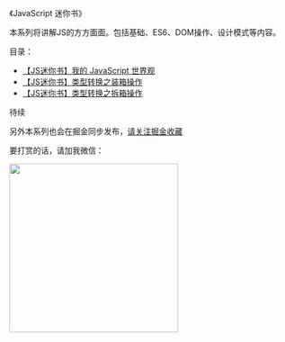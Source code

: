 《JavaScript 迷你书》

本系列将讲解JS的方方面面。包括基础、ES6、DOM操作、设计模式等内容。

目录：
* [【JS迷你书】我的 JavaScript 世界观](00.md)
* [【JS迷你书】类型转换之装箱操作](01.md)
* [【JS迷你书】类型转换之拆箱操作](02.md)

待续

另外本系列也会在掘金同步发布，[请关注掘金收藏](https://juejin.im/collection/5ccfe1216fb9a0025a21dde3)

要打赏的话，请加我微信：

<p align="left">
	<img src="wx.jpg" width="300">
</p>
